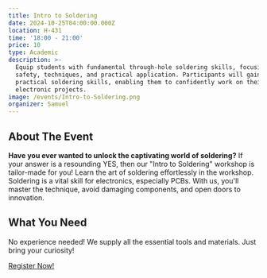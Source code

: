 ```yaml
---
title: Intro to Soldering
date: 2024-10-25T04:00:00.000Z
location: H-431
time: '18:00 - 21:00'
price: 10
type: Academic
description: >-
  Equip students with fundamental through-hole soldering skills, focusing on
  safety, techniques, and practical application. Participants will gain
  practical soldering skills, enabling them to confidently work on their
  electronic projects.
image: /events/Intro-to-Soldering.png
organizer: Samuel
---
```


## About The Event

**Have you ever wanted to unlock the captivating world of soldering?** If your answer is a resounding YES, then our "Intro to Soldering" workshop is tailor-made for you! Learn the art of soldering effortlessly in the workshop. Soldering is a vital skill for electronics, especially PCBs. With us, you'll master the technique, avoid damaging components, and open doors to innovation.

## What You Need

No experience needed! We supply all the essential tools and materials. Just bring your curiosity!

[Register Now!](https://www.zeffy.com/en-CA/ticketing/a89b1199-d805-46c6-8685-b4085bfcf6a0)
